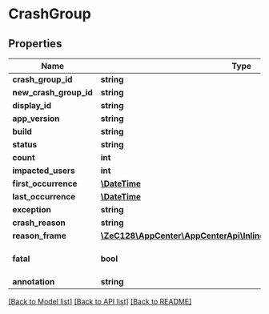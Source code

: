 # CrashGroup

## Properties
Name | Type | Description | Notes
------------ | ------------- | ------------- | -------------
**crash_group_id** | **string** |  | 
**new_crash_group_id** | **string** |  | 
**display_id** | **string** |  | 
**app_version** | **string** |  | 
**build** | **string** |  | 
**status** | **string** |  | 
**count** | **int** |  | 
**impacted_users** | **int** |  | [optional] 
**first_occurrence** | [**\DateTime**](\DateTime.md) |  | 
**last_occurrence** | [**\DateTime**](\DateTime.md) |  | 
**exception** | **string** |  | [optional] 
**crash_reason** | **string** |  | 
**reason_frame** | [**\ZeC128\AppCenter\AppCenterApi\InlineResponse20073ReasonFrame**](InlineResponse20073ReasonFrame.md) |  | [optional] 
**fatal** | **bool** | Crash or handled exception | 
**annotation** | **string** |  | 

[[Back to Model list]](../README.md#documentation-for-models) [[Back to API list]](../README.md#documentation-for-api-endpoints) [[Back to README]](../README.md)



